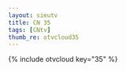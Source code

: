 ```yaml
--- 
layout: sieutv
title: CN 35
tags: [CNtv]
thumb_re: otvcloud35
---
```

{% include otvcloud key="35" %} 
